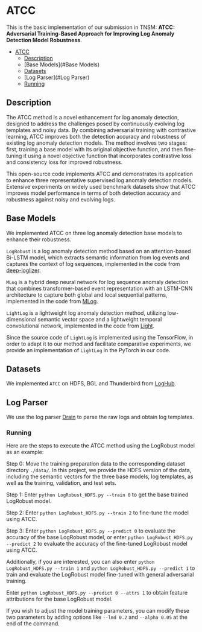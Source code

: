 # ATCC

 
 
This is the basic implementation of our submission in TNSM: **ATCC: Adversarial Training-Based Approach for Improving Log Anomaly Detection Model Robustness**.
- [ATCC](#ATCC)
  * [Description](#description)
  * [Base Models](#Base Models)
  * [Datasets](#datasets)
  * [Log Parser](#Log Parser)
  * [Running](#Running)

## Description

The ATCC method is a novel enhancement for log anomaly detection, designed to address the challenges posed by continuously evolving log templates and noisy data. By combining adversarial training with contrastive learning, ATCC improves both the detection accuracy and robustness of existing log anomaly detection models. The method involves two stages: first, training a base model with its original objective function, and then fine-tuning it using a novel objective function that incorporates contrastive loss and consistency loss for improved robustness.

This open-source code implements ATCC and demonstrates its application to enhance three representative supervised log anomaly detection models. Extensive experiments on widely used benchmark datasets show that ATCC improves model performance in terms of both detection accuracy and robustness against noisy and evolving logs.

## Base Models
We implemented ATCC on three log anomaly detection base models to enhance their robustness.

`LogRobust` is a log anomaly detection method based on an attention-based Bi-LSTM model, which extracts 
semantic information from log events and captures the context of log sequences, implemented in the 
code from [deep-loglizer](https://github.com/logpai/deep-loglizer).

`MLog` is a hybrid deep neural network for log sequence anomaly detection that combines transformer-based event 
representation with an LSTM-CNN architecture to capture both global and local sequential patterns, implemented in the 
code from [MLog](https://github.com/njustbdag/MLog).

`LightLog` is a lightweight log anomaly detection method, utilizing low-dimensional 
semantic vector space and a lightweight temporal convolutional network, implemented in the code from 
[Light](https://github.com/Aquariuaa/LightLog).

Since the source code of `LightLog`  is implemented using the TensorFlow, in order to adapt it to our method 
and facilitate comparative experiments, we provide an implementation of `LightLog` in the PyTorch in our code.



## Datasets

We implemented `ATCC` on HDFS, BGL and Thunderbird from [LogHub](https://github.com/logpai/loghub).

## Log Parser
We use the log parser [Drain](https://github.com/logpai/Drain3) to parse the raw logs and obtain log templates.

### Running
Here are the steps to execute the ATCC method using the LogRobust model as an example:

Step 0: Move the training preparation data to the corresponding dataset directory `./data/`. In this project, we provide the HDFS version of the data, including the semantic vectors for the three base models, log templates, as well as the training, validation, and test sets.

Step 1: Enter `python LogRobust_HDFS.py --train 0` to get the base trained LogRobust model.

Step 2: Enter `python LogRobust_HDFS.py --train 2` to fine-tune the model using ATCC.

Step 3: Enter `python LogRobust_HDFS.py --predict 0` to evaluate the accuracy of the base LogRobust model, or enter `python LogRobust_HDFS.py --predict 2` to evaluate the accuracy of the fine-tuned LogRobust model using ATCC.


Additionally, if you are interested, you can also enter `python LogRobust_HDFS.py --train 1` and `python LogRobust_HDFS.py --predict 1` to train and evaluate the LogRobust model fine-tuned with general adversarial training.

Enter `python LogRobust_HDFS.py --predict 0 --attrs 1`  to obtain feature attributions for the base LogRobust model.

If you wish to adjust the model training parameters, you can modify these two parameters by adding options like `--lmd 0.2` and `--alpha 0.05` at the end of the command.